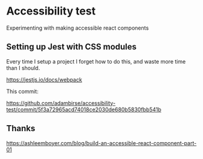 # Accessibility test

Experimenting with making accessible react components

## Setting up Jest with CSS modules

Every time I setup a project I forget how to do this, and waste more time than I should.

https://jestjs.io/docs/webpack

This commit:

https://github.com/adambirse/accessibility-test/commit/5f3a72965acd74018ce2030de680b5830fbb541b

## Thanks

https://ashleemboyer.com/blog/build-an-accessible-react-component-part-01
